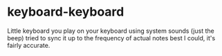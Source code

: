 # keyboard-keyboard

Little keyboard you play on your keyboard using system sounds (just the beep) tried to sync it up to the frequency of actual notes best I could, it's fairly accurate.
